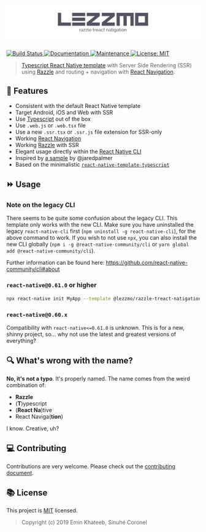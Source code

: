 # ![Lezzmo Razzle Treact Natigation](banner.png)

<p>
  <a href="https://travis-ci.com/lezzmo/razzle-treact-natigation">
    <img alt="Build Status" src="https://img.shields.io/travis/lezzmo/razzle-treact-natigation.svg" target="_blank" />
  </a>
  <a href="https://github.com/lezzmo/razzle-treact-natigation#readme">
    <img alt="Documentation" src="https://img.shields.io/badge/documentation-yes-brightgreen.svg" target="_blank" />
  </a>
  <a href="https://github.com/lezzmo/razzle-treact-natigation/graphs/commit-activity">
    <img alt="Maintenance" src="https://img.shields.io/badge/Maintained%3F-yes-green.svg" target="_blank" />
  </a>
  <a href="https://github.com/lezzmo/razzle-treact-natigation/blob/master/LICENSE">
    <img alt="License: MIT" src="https://img.shields.io/badge/License-MIT-yellow.svg" target="_blank" />
  </a>
</p>

> [Typescript React Native template](https://github.com/react-native-community/react-native-template-typescript) with Server Side Rendering (SSR) using [Razzle](https://github.com/jaredpalmer/razzle) and routing + navigation with [React Navigation](https://github.com/react-navigation).

## 🌟 Features

- Consistent with the default React Native template
- Target Android, iOS and Web with SSR
- Use [Typescript](https://github.com/microsoft/TypeScript) out of the box
- Use ```.web.js``` or  ```.web.tsx``` file
- Use a new ```.ssr.tsx``` or ```.ssr.js``` file extension for SSR-only
- Working [React Navigation](https://github.com/react-navigation)
- Working [Razzle](https://github.com/jaredpalmer/razzle) with SSR
- Elegant usage directly within the [React Native CLI](https://github.com/react-native-community/cli)
- Inspired by [a sample](https://github.com/jaredpalmer/razzle) by @jaredpalmer
- Based on the minimalistic [`react-native-template-typescript`](https://github.com/react-native-community/react-native-template-typescript)

## ⏩ Usage

### Note on the legacy CLI
There seems to be quite some confusion about the legacy CLI. This template only works with the new CLI. Make sure you have uninstalled the legacy `react-native-cli` first (`npm uninstall -g react-native-cli`), for the above command to work. If you wish to not use `npx`, you can also install the new CLI globally (`npm i -g @react-native-community/cli` or `yarn global add @react-native-community/cli`).

Further information can be found here: https://github.com/react-native-community/cli#about

### `react-native@0.61.0` or higher

```sh
npx react-native init MyApp --template @lezzmo/razzle-treact-natigation
```

### `react-native@0.60.x`

Compatibility with `react-native<=0.61.0` is unknown. This is for a new, shinny project, so... why not use the
latest and greatest versions of everything?

## 🔍 What's wrong with the name?

**No, it's not a typo**. It's properly named. The name comes from the weird combination of:

* **Razzle**
* (**T**)ypescript
* (**React Na**)tive
* React Naviga(**tion**)

I know. Creative, uh?

## 💻 Contributing

Contributions are very welcome. Please check out the [contributing document](CONTRIBUTING.md).

## 📚 License

This project is [MIT](LICENSE) licensed.

> Copyright (c) 2019 Emin Khateeb, Sinuhé Coronel